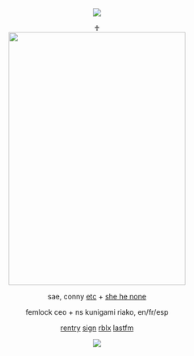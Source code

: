 &nbsp;
<div align="center">
 
![](https://komarev.com/ghpvc/?username=moidix&label=🗝&color=2596be&abbreviated=true)

<div>
<div align="center">
♰
<div>
<img src="https://i.postimg.cc/XvpDBkVg/femlockryusae.png" width="350" height="500" />

<div align="center">
 
sae, conny [etc](https://rentry.co/redirect) + [she he none](https://rentry.co/redirect)

femlock ceo + ns kunigami riako, en/fr/esp

[rentry](https://rentry.co/fmlk) [sign](https://malice.atabook.org) [rblx](https://www.roblox.com/users/5809349077/profile) [lastfm](https://last.fm/user/femlock)
 
![](https://spotify-github-profile.kittinanx.com/api/view.svg?uid=314mkicxlkkdu2xbfq5sn4qlspni&cover_image=true&theme=natemoo-re&show_offline=true&background_color=121212&interchange=false&bar_color=1448c2&bar_color_cover=false)
<div>
